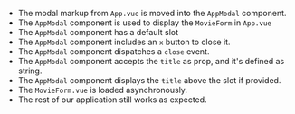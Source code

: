 - The modal markup from `App.vue` is moved into the `AppModal` component.
- The `AppModal` component is used to display the `MovieForm` in `App.vue`
- The `AppModal` component has a default slot
- The `AppModal` component includes an `x` button to close it.
- The `AppModal` component dispatches a `close` event.
- The `AppModal` component accepts the `title` as prop, and it's defined as string.
- The `AppModal` component displays the `title` above the slot if provided.
- The `MovieForm.vue` is loaded asynchronously.
- The rest of our application still works as expected.
